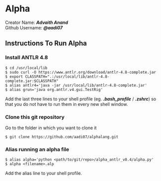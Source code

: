 # Alpha

Creator Name: ___Advaith Anand___  
Github Username: ___@aadi07___

## Instructions To Run Alpha

### Install ANTLR 4.8

    $ cd /usr/local/lib
    $ sudo curl -O https://www.antlr.org/download/antlr-4.8-complete.jar 
    $ export CLASSPATH=".:/usr/local/lib/antlr-4.8-complete.jar:$CLASSPATH"
    $ alias antlr4='java -jar /usr/local/lib/antlr-4.8-complete.jar'
    $ alias grun='java org.antlr.v4.gui.TestRig'

Add the last three lines to your shell profile (eg. ___.bash_profile___ / ___.zshrc___) so that you do not have to run them in every new shell window.

### Clone this git repository

Go to the folder in which you want to clone it

`$ git clone https://github.com/aadi07/alphalang.git`

### Alias running an alpha file

    $ alias alpha='python <path/to/git/repo>/alpha_antlr_v0.4/alpha.py'
    $ alpha <filename>.alp

Add the alias line to your shell profile.
